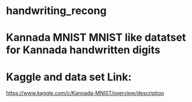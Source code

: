 # handwriting_recong
# Kannada MNIST MNIST like datatset for Kannada handwritten digits

# Kaggle and data set Link:
https://www.kaggle.com/c/Kannada-MNIST/overview/description
